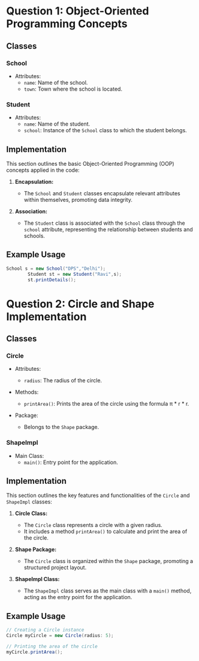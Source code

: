 # Question 1: Object-Oriented Programming Concepts

## Classes

### School
- Attributes:
  - `name`: Name of the school.
  - `town`: Town where the school is located.

### Student
- Attributes:
  - `name`: Name of the student.
  - `school`: Instance of the `School` class to which the student belongs.

## Implementation

This section outlines the basic Object-Oriented Programming (OOP) concepts applied in the code:

1. **Encapsulation:**
   - The `School` and `Student` classes encapsulate relevant attributes within themselves, promoting data integrity.

2. **Association:**
   - The `Student` class is associated with the `School` class through the `school` attribute, representing the relationship between students and schools.

## Example Usage

```java
School s = new School("DPS","Delhi");
        Student st = new Student("Ravi",s);
        st.printDetails();
```




# Question 2: Circle and Shape Implementation

## Classes

### Circle
- Attributes:
  - `radius`: The radius of the circle.

- Methods:
  - `printArea()`: Prints the area of the circle using the formula π * r * r.

- Package:
  - Belongs to the `Shape` package.

### ShapeImpl
- Main Class:
  - `main()`: Entry point for the application.

## Implementation

This section outlines the key features and functionalities of the `Circle` and `ShapeImpl` classes:

1. **Circle Class:**
   - The `Circle` class represents a circle with a given radius.
   - It includes a method `printArea()` to calculate and print the area of the circle.

2. **Shape Package:**
   - The `Circle` class is organized within the `Shape` package, promoting a structured project layout.

3. **ShapeImpl Class:**
   - The `ShapeImpl` class serves as the main class with a `main()` method, acting as the entry point for the application.

## Example Usage

```java
// Creating a Circle instance
Circle myCircle = new Circle(radius: 5);

// Printing the area of the circle
myCircle.printArea();
```
